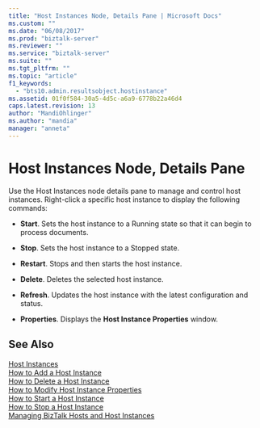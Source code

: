```yaml
---
title: "Host Instances Node, Details Pane | Microsoft Docs"
ms.custom: ""
ms.date: "06/08/2017"
ms.prod: "biztalk-server"
ms.reviewer: ""
ms.service: "biztalk-server"
ms.suite: ""
ms.tgt_pltfrm: ""
ms.topic: "article"
f1_keywords: 
  - "bts10.admin.resultsobject.hostinstance"
ms.assetid: 01f0f584-30a5-4d5c-a6a9-6778b22a46d4
caps.latest.revision: 13
author: "MandiOhlinger"
ms.author: "mandia"
manager: "anneta"
---
```

# Host Instances Node, Details Pane
Use the Host Instances node details pane to manage and control host instances. Right-click a specific host instance to display the following commands:  
  
-   **Start**. Sets the host instance to a Running state so that it can begin to process documents.  
  
-   **Stop**. Sets the host instance to a Stopped state.  
  
-   **Restart**. Stops and then starts the host instance.  
  
-   **Delete**. Deletes the selected host instance.  
  
-   **Refresh**. Updates the host instance with the latest configuration and status.  
  
-   **Properties**. Displays the **Host Instance Properties** window.  
  
## See Also  
 [Host Instances](../core/host-instances.md)   
 [How to Add a Host Instance](../core/how-to-add-a-host-instance.md)   
 [How to Delete a Host Instance](../core/how-to-delete-a-host-instance.md)   
 [How to Modify Host Instance Properties](../core/how-to-modify-host-instance-properties.md)   
 [How to Start a Host Instance](../core/how-to-start-a-host-instance.md)   
 [How to Stop a Host Instance](../core/how-to-stop-a-host-instance.md)   
 [Managing BizTalk Hosts and Host Instances](../core/managing-biztalk-hosts-and-host-instances.md)